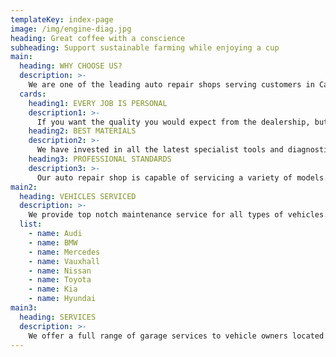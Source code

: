 ```yaml
---
templateKey: index-page
image: /img/engine-diag.jpg
heading: Great coffee with a conscience
subheading: Support sustainable farming while enjoying a cup
main:
  heading: WHY CHOOSE US?
  description: >- 
    We are one of the leading auto repair shops serving customers in Cardiff. All mechanic services are performed by highly qualified mechanics.
  cards:
    heading1: EVERY JOB IS PERSONAL
    description1: >- 
      If you want the quality you would expect from the dealership, but with a more personal and friendly atmosphere, you have found it.
    heading2: BEST MATERIALS
    description2: >-
      We have invested in all the latest specialist tools and diagnostic software that is specifically tailored for the software in your vehicle.
    heading3: PROFESSIONAL STANDARDS
    description3: >-
      Our auto repair shop is capable of servicing a variety of models. We only do the work that is needed to fix your problem.
main2:
  heading: VEHICLES SERVICED
  description: >-
    We provide top notch maintenance service for all types of vehicles. We are certified to service and repair the following makes
  list:
    - name: Audi
    - name: BMW
    - name: Mercedes
    - name: Vauxhall
    - name: Nissan
    - name: Toyota
    - name: Kia
    - name: Hyundai
main3:
  heading: SERVICES
  description: >-
    We offer a full range of garage services to vehicle owners located in the Cardiff area. Our professinals know how to handle a wide range of car services.
---
```

